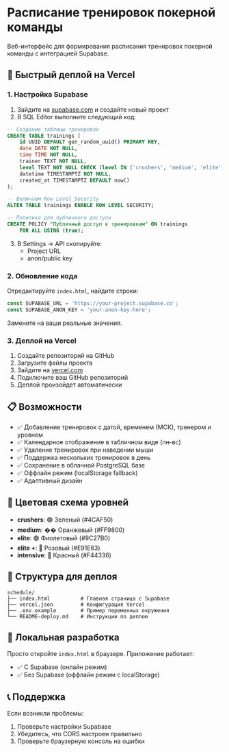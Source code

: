 # Расписание тренировок покерной команды

Веб-интерфейс для формирования расписания тренировок покерной команды с интеграцией Supabase.

## 🚀 Быстрый деплой на Vercel

### 1. Настройка Supabase

1. Зайдите на [supabase.com](https://supabase.com) и создайте новый проект
2. В SQL Editor выполните следующий код:

```sql
-- Создание таблицы тренировок
CREATE TABLE trainings (
    id UUID DEFAULT gen_random_uuid() PRIMARY KEY,
    date DATE NOT NULL,
    time TIME NOT NULL,
    trainer TEXT NOT NULL,
    level TEXT NOT NULL CHECK (level IN ('crushers', 'medium', 'elite', 'elite +', 'intensive')),
    datetime TIMESTAMPTZ NOT NULL,
    created_at TIMESTAMPTZ DEFAULT now()
);

-- Включаем Row Level Security
ALTER TABLE trainings ENABLE ROW LEVEL SECURITY;

-- Политика для публичного доступа
CREATE POLICY "Публичный доступ к тренировкам" ON trainings
    FOR ALL USING (true);
```

3. В Settings → API скопируйте:
   - Project URL
   - anon/public key

### 2. Обновление кода

Отредактируйте `index.html`, найдите строки:

```javascript
const SUPABASE_URL = 'https://your-project.supabase.co';
const SUPABASE_ANON_KEY = 'your-anon-key-here';
```

Замените на ваши реальные значения.

### 3. Деплой на Vercel

1. Создайте репозиторий на GitHub
2. Загрузите файлы проекта
3. Зайдите на [vercel.com](https://vercel.com)
4. Подключите ваш GitHub репозиторий
5. Деплой произойдет автоматически

## 📋 Возможности

- ✅ Добавление тренировок с датой, временем (МСК), тренером и уровнем
- ✅ Календарное отображение в табличном виде (пн-вс)
- ✅ Удаление тренировок при наведении мыши
- ✅ Поддержка нескольких тренировок в день
- ✅ Сохранение в облачной PostgreSQL базе
- ✅ Оффлайн режим (localStorage fallback)
- ✅ Адаптивный дизайн

## 🎨 Цветовая схема уровней

- **crushers**: 🟢 Зеленый (#4CAF50)
- **medium**: �� Оранжевый (#FF9800)
- **elite**: 🟣 Фиолетовый (#9C27B0)
- **elite +**: 🩷 Розовый (#E91E63)
- **intensive**: 🔴 Красный (#F44336)

## 📁 Структура для деплоя

```
schedule/
├── index.html          # Главная страница с Supabase
├── vercel.json         # Конфигурация Vercel
├── .env.example        # Пример переменных окружения
└── README-deploy.md    # Инструкции по деплою
```

## 🔧 Локальная разработка

Просто откройте `index.html` в браузере. Приложение работает:
- ✅ С Supabase (онлайн режим)
- ✅ Без Supabase (оффлайн режим с localStorage)

## 📞 Поддержка

Если возникли проблемы:
1. Проверьте настройки Supabase
2. Убедитесь, что CORS настроен правильно
3. Проверьте браузерную консоль на ошибки
